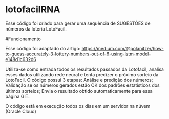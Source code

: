 # lotofacilRNA
Esse código foi criado para gerar uma sequência de SUGESTÕES de números da loteria LotoFacil.

#Funcionamento

Esse código foi adaptado do artigo: https://medium.com/@polanitzer/how-to-guess-accurately-3-lottery-numbers-out-of-6-using-lstm-model-e148d1c632d6

Utiliza-se como entrada todos os resultados passados da Lotofacil, analisa esses dados utilizando rede neural e tenta predizer o próximo sorteio da LotoFacil.
O código possui 3 etapas:
   Análise e predição dos números;
   Validação se os números gerados estão OK dos padrões estatísticos dos últimos sorteios;
   Envia o resultado obtido automaticamente para essa página GIT.

O código está em execução todos os dias em um servidor na núvem (Oracle Cloud)
